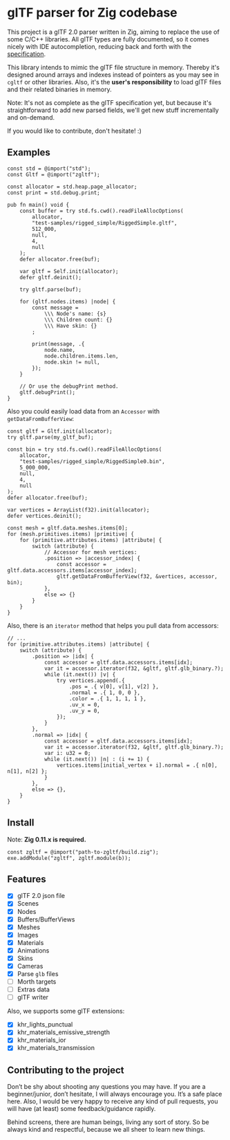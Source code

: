 # glTF parser for Zig codebase

This project is a glTF 2.0 parser written in Zig, aiming to replace the use of some C/C++ libraries. All glTF types are fully documented, so it comes nicely with IDE autocompletion, reducing
back and forth with the [specification](https://www.khronos.org/registry/glTF/specs/2.0/glTF-2.0.html).

This library intends to mimic the glTF file structure in memory. Thereby it's designed around arrays and indexes instead of pointers as you may see in `cgltf` or other libraries. Also, it's the **user's responsibility** to load glTF files and their related binaries in memory.

Note: It's not as complete as the glTF specification yet, but because it's straightforward to add new parsed fields, we'll get new stuff incrementally and on-demand.

If you would like to contribute, don't hesitate! :)

## Examples

```zig
const std = @import("std");
const Gltf = @import("zgltf");

const allocator = std.heap.page_allocator;
const print = std.debug.print;

pub fn main() void {
    const buffer = try std.fs.cwd().readFileAllocOptions(
        allocator,
        "test-samples/rigged_simple/RiggedSimple.gltf",
        512_000,
        null,
        4,
        null
    );
    defer allocator.free(buf);

    var gltf = Self.init(allocator);
    defer gltf.deinit();

    try gltf.parse(buf);

    for (gltf.nodes.items) |node| {
        const message =
            \\\ Node's name: {s}
            \\\ Children count: {}
            \\\ Have skin: {}
        ;

        print(message, .{
            node.name,
            node.children.items.len,
            node.skin != null,
        });
    }

    // Or use the debugPrint method.
    gltf.debugPrint();
}
```

Also you could easily load data from an `Accessor` with `getDataFromBufferView`:

```zig
const gltf = Gltf.init(allocator);
try gltf.parse(my_gltf_buf);

const bin = try std.fs.cwd().readFileAllocOptions(
    allocator,
    "test-samples/rigged_simple/RiggedSimple0.bin",
    5_000_000,
    null,
    4,
    null
);
defer allocator.free(buf);

var vertices = ArrayList(f32).init(allocator);
defer vertices.deinit();

const mesh = gltf.data.meshes.items[0];
for (mesh.primitives.items) |primitive| {
    for (primitive.attributes.items) |attribute| {
        switch (attribute) {
            // Accessor for mesh vertices:
            .position => |accessor_index| {
                const accessor = gltf.data.accessors.items[accessor_index];
                gltf.getDataFromBufferView(f32, &vertices, accessor, bin);
            },
            else => {}
        }
    }
}

```

Also, there is an `iterator` method that helps you pull data from accessors:

```zig
// ...
for (primitive.attributes.items) |attribute| {
    switch (attribute) {
        .position => |idx| {
            const accessor = gltf.data.accessors.items[idx];
            var it = accessor.iterator(f32, &gltf, gltf.glb_binary.?);
            while (it.next()) |v| {
                try vertices.append(.{
                    .pos = .{ v[0], v[1], v[2] },
                    .normal = .{ 1, 0, 0 },
                    .color = .{ 1, 1, 1, 1 },
                    .uv_x = 0,
                    .uv_y = 0,
                });
            }
        },
        .normal => |idx| {
            const accessor = gltf.data.accessors.items[idx];
            var it = accessor.iterator(f32, &gltf, gltf.glb_binary.?);
            var i: u32 = 0;
            while (it.next()) |n| : (i += 1) {
                vertices.items[initial_vertex + i].normal = .{ n[0], n[1], n[2] };
            }
        },
        else => {},
    }
}
```

## Install

Note: **Zig 0.11.x is required.**

```zig
const zgltf = @import("path-to-zgltf/build.zig");
exe.addModule("zgltf", zgltf.module(b));
```

## Features

- [x] glTF 2.0 json file
- [x] Scenes
- [x] Nodes
- [x] Buffers/BufferViews
- [x] Meshes
- [x] Images
- [x] Materials
- [x] Animations
- [x] Skins
- [x] Cameras
- [x] Parse `glb` files
- [ ] Morth targets
- [ ] Extras data
- [ ] glTF writer

Also, we supports some glTF extensions:

- [x] khr_lights_punctual
- [x] khr_materials_emissive_strength
- [x] khr_materials_ior
- [x] khr_materials_transmission

## Contributing to the project

Don’t be shy about shooting any questions you may have. If you are a beginner/junior, don’t hesitate, I will always encourage you. It’s a safe place here. Also, I would be very happy to receive any kind of pull requests, you will have (at least) some feedback/guidance rapidly.

Behind screens, there are human beings, living any sort of story. So be always kind and respectful, because we all sheer to learn new things.
